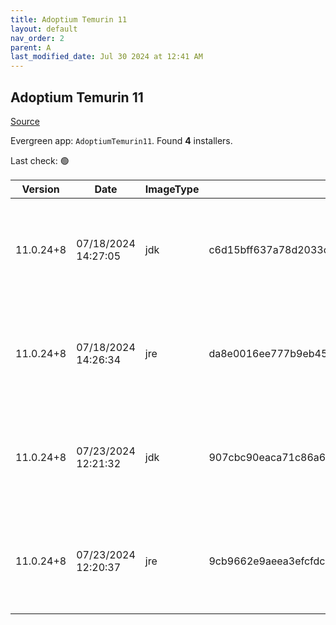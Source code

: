 ```yaml
---
title: Adoptium Temurin 11
layout: default
nav_order: 2
parent: A
last_modified_date: Jul 30 2024 at 12:41 AM
---
```


## Adoptium Temurin 11

[Source](https://adoptium.net/)

Evergreen app: `AdoptiumTemurin11`. Found **4** installers.

Last check: 🟢

| Version   | Date                | ImageType | Checksum                                                         | Size      | Architecture | Type | URI                                                                                                                                                                                                                                                                          |
| --------- | ------------------- | --------- | ---------------------------------------------------------------- | --------- | ------------ | ---- | ---------------------------------------------------------------------------------------------------------------------------------------------------------------------------------------------------------------------------------------------------------------------------- |
| 11.0.24+8 | 07/18/2024 14:27:05 | jdk       | c6d15bff637a78d2033cd42c592e47c09fe87e7d028ae7d1fbf591c547848917 | 174284800 | x64          | msi  | [https://github.com/adoptium/temurin11-binaries/releases/download/jdk-11.0.24%2B8/OpenJDK11U-jdk_x64_windows_hotspot_11.0.24_8.msi](https://github.com/adoptium/temurin11-binaries/releases/download/jdk-11.0.24%2B8/OpenJDK11U-jdk_x64_windows_hotspot_11.0.24_8.msi)       |
| 11.0.24+8 | 07/18/2024 14:26:34 | jre       | da8e0016ee777b9eb4536991ba5e1ca38be049db13239c2f3924f759730fe329 | 31367168  | x64          | msi  | [https://github.com/adoptium/temurin11-binaries/releases/download/jdk-11.0.24%2B8/OpenJDK11U-jre_x64_windows_hotspot_11.0.24_8.msi](https://github.com/adoptium/temurin11-binaries/releases/download/jdk-11.0.24%2B8/OpenJDK11U-jre_x64_windows_hotspot_11.0.24_8.msi)       |
| 11.0.24+8 | 07/23/2024 12:21:32 | jdk       | 907cbc90eaca71c86a6a0f4cac1fbe650de5f2c7ef754d2a4a4d25934e0e9ed7 | 155877376 | x86          | msi  | [https://github.com/adoptium/temurin11-binaries/releases/download/jdk-11.0.24%2B8/OpenJDK11U-jdk_x86-32_windows_hotspot_11.0.24_8.msi](https://github.com/adoptium/temurin11-binaries/releases/download/jdk-11.0.24%2B8/OpenJDK11U-jdk_x86-32_windows_hotspot_11.0.24_8.msi) |
| 11.0.24+8 | 07/23/2024 12:20:37 | jre       | 9cb9662e9aeea3efcfdc46e9a89948c64c6e397db3b571e735f5f992200a7d61 | 27004928  | x86          | msi  | [https://github.com/adoptium/temurin11-binaries/releases/download/jdk-11.0.24%2B8/OpenJDK11U-jre_x86-32_windows_hotspot_11.0.24_8.msi](https://github.com/adoptium/temurin11-binaries/releases/download/jdk-11.0.24%2B8/OpenJDK11U-jre_x86-32_windows_hotspot_11.0.24_8.msi) |
